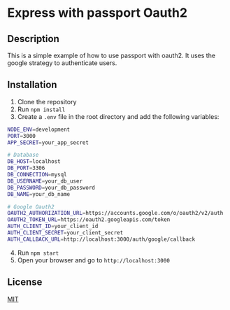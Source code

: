 # Express with passport Oauth2
## Description
This is a simple example of how to use passport with oauth2. It uses the google strategy to authenticate users.
## Installation
1. Clone the repository
2. Run `npm install`
3. Create a `.env` file in the root directory and add the following variables:
```bash
NODE_ENV=development
PORT=3000
APP_SECRET=your_app_secret

# Database
DB_HOST=localhost
DB_PORT=3306
DB_CONNECTION=mysql
DB_USERNAME=your_db_user
DB_PASSWORD=your_db_password
DB_NAME=your_db_name

# Google Oauth2
OAUTH2_AUTHORIZATION_URL=https://accounts.google.com/o/oauth2/v2/auth
OAUTH2_TOKEN_URL=https://oauth2.googleapis.com/token
AUTH_CLIENT_ID=your_client_id
AUTH_CLIENT_SECRET=your_client_secret
AUTH_CALLBACK_URL=http://localhost:3000/auth/google/callback
```
4. Run `npm start`
5. Open your browser and go to `http://localhost:3000`

## License
[MIT](https://choosealicense.com/licenses/mit/)
```
